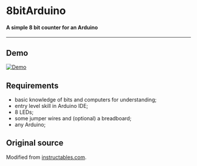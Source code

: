 # 8bitArduino
#### A simple 8 bit counter for an Arduino

---

## Demo

[![Demo](https://j.gifs.com/3Qn1x9.gif)](https://j.gifs.com/3Qn1x9.gif)

## Requirements
- basic knowledge of bits and computers for understanding;
- entry level skill in Arduino IDE;
- 8 LEDs;
- some jumper wires and (optional) a breadboard;
- any Arduino;

## Original source
Modified from [instructables.com](https://www.instructables.com/id/Build-a-Simple-Binary-Counter-using-your-Arduino/).
